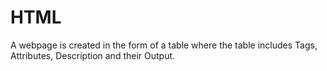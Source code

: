 # HTML
A webpage is created in the form of a table where the table includes Tags, Attributes, Description and their Output.
